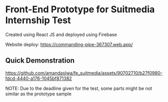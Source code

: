 # Front-End Prototype for Suitmedia Internship Test

Created using React JS and deployed using Firebase

Website deploy: https://commanding-pipe-367307.web.app/

## Quick Demonstration

https://github.com/amandaslwa/fe_suitmedia/assets/90702710/b27f0980-fdcd-4440-a176-1045bf871382

NOTE: Due to the deadline given for the test, some parts might be not similar as the prototype sample
